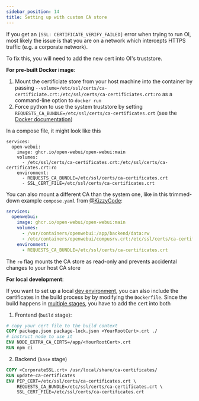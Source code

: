 ```yaml
---
sidebar_position: 14
title: Setting up with custom CA store
---
```


If you get an `[SSL: CERTIFICATE_VERIFY_FAILED]` error when trying to run OI, most likely the issue is that you are on a network which intercepts HTTPS traffic (e.g. a corporate network).

To fix this, you will need to add the new cert into OI's truststore.

**For pre-built Docker image**:

1. Mount the certificiate store from your host machine into the container by passing `--volume=/etc/ssl/certs/ca-certificiate.crt:/etc/ssl/certs/ca-certificiates.crt:ro` as a command-line option to `docker run`
2. Force python to use the system truststore by setting `REQUESTS_CA_BUNDLE=/etc/ssl/certs/ca-certificates.crt` (see the [Docker documentation](https://docs.docker.com/reference/cli/docker/container/run/#env))

In a compose file, it might look like this

```
services:
  open-webui:
    image: ghcr.io/open-webui/open-webui:main
    volumes:
      - /etc/ssl/certs/ca-certificates.crt:/etc/ssl/certs/ca-certificates.crt:ro
    environment:
      - REQUESTS_CA_BUNDLE=/etc/ssl/certs/ca-certificates.crt
      - SSL_CERT_FILE=/etc/ssl/certs/ca-certificates.crt
```

You can also mount a different CA than the system one, like in this trimmed-down example `compose.yaml` from [@KizzyCode](https://github.com/open-webui/open-webui/issues/1398#issuecomment-2258463210):

```yaml
services:
  openwebui:
    image: ghcr.io/open-webui/open-webui:main
    volumes:
      - /var/containers/openwebui:/app/backend/data:rw
      - /etc/containers/openwebui/compusrv.crt:/etc/ssl/certs/ca-certificates.crt:ro
    environment:
      - REQUESTS_CA_BUNDLE=/etc/ssl/certs/ca-certificates.crt
```

The `ro` flag mounts the CA store as read-only and prevents accidental changes to your host CA store

**For local development**:

If you want to set up a local [dev environment](https://docs.openwebui.com/tutorial-development/), you can also include the certificates in the build process by
by modifying the `Dockerfile`.
Since the build happens in [multiple stages](https://docs.docker.com/build/building/multi-stage/), you have to add the cert into both

1. Frontend (`build` stage):

```dockerfile
# copy your cert file to the build context
COPY package.json package-lock.json <YourRootCert>.crt ./       
# instruct node to use it
ENV NODE_EXTRA_CA_CERTS=/app/<YourRootCert>.crt                 
RUN npm ci
```

2. Backend (`base` stage)

```dockerfile
COPY <CorporateSSL.crt> /usr/local/share/ca-certificates/       
RUN update-ca-certificates
ENV PIP_CERT=/etc/ssl/certs/ca-certificates.crt \               
    REQUESTS_CA_BUNDLE=/etc/ssl/certs/ca-certificates.crt \    
    SSL_CERT_FILE=/etc/ssl/certs/ca-certificates.crt
```
